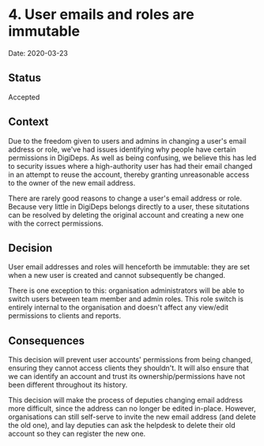 # 4. User emails and roles are immutable

Date: 2020-03-23

## Status

Accepted

## Context

Due to the freedom given to users and admins in changing a user's email address or role, we've had issues identifying why people have certain permissions in DigiDeps. As well as being confusing, we believe this has led to security issues where a high-authority user has had their email changed in an attempt to reuse the account, thereby granting unreasonable access to the owner of the new email address.

There are rarely good reasons to change a user's email address or role. Because very little in DigiDeps belongs directly to a user, these situtations can be resolved by deleting the original account and creating a new one with the correct permissions.

## Decision

User email addresses and roles will henceforth be immutable: they are set when a new user is created and cannot subsequently be changed.

There is one exception to this: organisation administrators will be able to switch users between team member and admin roles. This role switch is entirely internal to the organisation and doesn't affect any view/edit permissions to clients and reports.

## Consequences

This decision will prevent user accounts' permissions from being changed, ensuring they cannot access clients they shouldn't. It will also ensure that we can identify an account and trust its ownership/permissions have not been different throughout its history.

This decision will make the process of deputies changing email address more difficult, since the address can no longer be edited in-place. However, organisations can still self-serve to invite the new email address (and delete the old one), and lay deputies can ask the helpdesk to delete their old account so they can register the new one.
